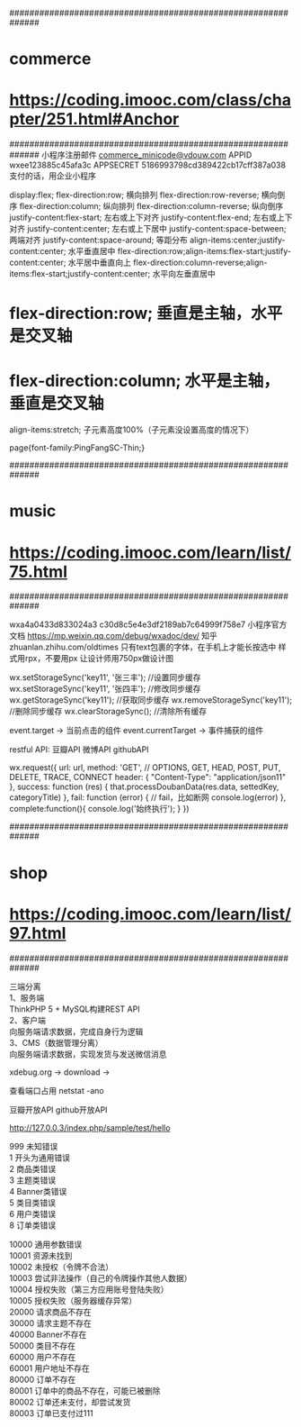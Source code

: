 
##############################################################
# commerce
# https://coding.imooc.com/class/chapter/251.html#Anchor
##############################################################
小程序注册邮件 commerce_minicode@vdouw.com
APPID wxee123885c45afa3c
APPSECRET 5186993798cd389422cb17cff387a038
支付的话，用企业小程序

display:flex;
flex-direction:row; 横向排列
flex-direction:row-reverse; 横向倒序
flex-direction:column; 纵向排列
flex-direction:column-reverse; 纵向倒序
justify-content:flex-start; 左右或上下对齐
justify-content:flex-end; 左右或上下对齐
justify-content:center; 左右或上下居中
justify-content:space-between; 两端对齐
justify-content:space-around; 等距分布
align-items:center;justify-content:center; 水平垂直居中
flex-direction:row;align-items:flex-start;justify-content:center; 水平居中垂直向上
flex-direction:column-reverse;align-items:flex-start;justify-content:center; 水平向左垂直居中
# flex-direction:row; 垂直是主轴，水平是交叉轴
# flex-direction:column; 水平是主轴，垂直是交叉轴
align-items:stretch; 子元素高度100%（子元素没设置高度的情况下）

page{font-family:PingFangSC-Thin;}




##############################################################
# music
# https://coding.imooc.com/learn/list/75.html
##############################################################

wxa4a0433d833024a3
c30d8c5e4e3df2189ab7c64999f758e7
小程序官方文档 https://mp.weixin.qq.com/debug/wxadoc/dev/
知乎 zhuanlan.zhihu.com/oldtimes
只有text包裹的字体，在手机上才能长按选中
样式用rpx，不要用px
让设计师用750px做设计图

wx.setStorageSync('key11', '张三丰');  //设置同步缓存
wx.setStorageSync('key11', '张四丰');  //修改同步缓存
wx.getStorageSync('key11');  //获取同步缓存
wx.removeStorageSync('key11');  //删除同步缓存
wx.clearStorageSync();  //清除所有缓存

event.target -> 当前点击的组件
event.currentTarget -> 事件捕获的组件

restful API: 豆瓣API 微博API githubAPI 

wx.request({
  url: url,
  method: 'GET', // OPTIONS, GET, HEAD, POST, PUT, DELETE, TRACE, CONNECT
  header: {
    "Content-Type": "application/json11"
  },
  success: function (res) {
    that.processDoubanData(res.data, settedKey, categoryTitle)
  },
  fail: function (error) {
    // fail，比如断网
    console.log(error)
  },
  complete:function(){
    console.log('始终执行');
  }
})




##############################################################
# shop
# https://coding.imooc.com/learn/list/97.html
##############################################################

三端分离 <br>
1、服务端 <br>
    ThinkPHP 5 + MySQL构建REST API <br>
2、客户端 <br>
    向服务端请求数据，完成自身行为逻辑 <br>
3、CMS（数据管理分离） <br>
    向服务端请求数据，实现发货与发送微信消息 <br>

xdebug.org -> download ->

查看端口占用 netstat -ano <br>

豆瓣开放API github开放API <br>

http://127.0.0.3/index.php/sample/test/hello <br>

999  未知错误 <br>
1 开头为通用错误 <br>
2 商品类错误 <br>
3 主题类错误 <br>
4 Banner类错误 <br>
5 类目类错误 <br>
6 用户类错误 <br>
8 订单类错误 <br>

10000 通用参数错误 <br>
10001 资源未找到 <br>
10002 未授权（令牌不合法） <br>
10003 尝试非法操作（自己的令牌操作其他人数据） <br>
10004 授权失败（第三方应用账号登陆失败） <br>
10005 授权失败（服务器缓存异常） <br>
20000 请求商品不存在 <br>
30000 请求主题不存在 <br>
40000 Banner不存在 <br>
50000 类目不存在 <br>
60000 用户不存在 <br>
60001 用户地址不存在 <br>
80000 订单不存在 <br>
80001 订单中的商品不存在，可能已被删除 <br>
80002 订单还未支付，却尝试发货 <br>
80003 订单已支付过111 <br>







